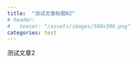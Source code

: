 ```yaml
---
title:  "测试文章标题02"
# header:
#   teaser: "/assets/images/500x300.png"
categories: test
---
```


测试文章2
